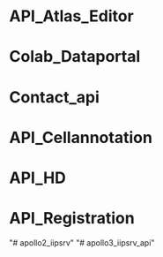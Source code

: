 # API_Atlas_Editor
# Colab_Dataportal
# Contact_api
# API_Cellannotation
# API_HD
# API_Registration
"# apollo2_iipsrv" 
"# apollo3_iipsrv_api" 
